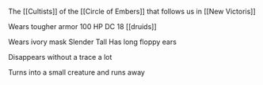 The [[Cultists]] of the [[Circle of Embers]] that follows us in [[New Victoris]]

Wears tougher armor
100 HP
DC 18
[[druids]]

Wears ivory mask
Slender
Tall
Has long floppy ears

Disappears without a trace a lot

Turns into a small creature and runs away

